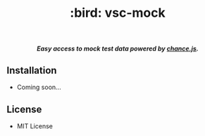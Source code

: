 <h1 align=center>:bird: vsc-mock</h1>
<br>
<h5 align=center>Easy access to mock test data powered by <a href="https://chancejs.com">chance.js</a>.</h5>

## Installation
* Coming soon...

## License
* MIT License